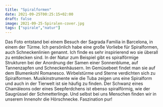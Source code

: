 ```yaml
---
title: "Spiralformen"
date: 2021-09-25T00:25:15+02:00
draft: false
image: 2021-09-25-Spiralen-cover.jpg
tags: ["spirale","natur"]
---
```


Das Foto entstand bei einem Besuch der Sagrada Familia in Barcelona, in einem der Türme. Ich persönlich habe eine große Vorliebe für Spiralformen, auch Schneckenlinien genannt. Ich finde es sehr inspirierend wo sie überall zu entdecken sind. In der Natur zum Beispiel gibt es spiralförmige Strukturen bei der Anordnung der Samen einer Sonnenblume, auf Tannenzapfen und Schneckenhäusern. Im Gemüsebeet findet man sie auf dem Blumenkohl Romanesco. Wirbelstürme und Sterne verdichten sich zu Spiralformen. Musikinstrumente wie die Tuba zeigen uns eine Spiralform und auch in der Tierwelt ist sie häufig zu finden. Der Schwanz eines Chamäleons oder eines Seepferdchens ist ebenso spiralförmig, wie der Saugrüssel der Schmetterlinge. Und selbst bei uns Menschen finden wir in unserem Innenohr die Hörschnecke. Faszination pur!